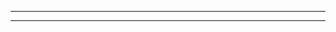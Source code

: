 
 


<!-- تمام جدًا يا محمد 👌
الطريقة اللي بتتكلم عنها اسمها:

🔒 JWT Authentication Middleware
أو بتتفهم كـ Token-Based Authentication using JWT. -->
<!-- 
📘 الفكرة العامة:

الـ frontend (المستخدم) بيسجّل دخول → السيرفر يبعتله JWT token.

بعد كده، في أي طلب (زي POST أو PUT أو DELETE)،
الـ frontend بيبعت الـ token في الهيدر بالشكل ده:

Authorization: Bearer <your_token_here>


الـ backend فيه middleware (زي authMiddleware.js)
وظيفته:

يقرأ التوكن من الهيدر.

يتحقق منه (verify) باستخدام secret key.

يستخرج منه بيانات المستخدم (زي الـ id).

يحطها في req.user علشان أي route بعد كده يقدر يستخدمها.

🧩 مثال بسيط:
🧱 middleware/auth.js
import jwt from "jsonwebtoken";

export function verifyToken(req, res, next) {
  try {
    const authHeader = req.headers.authorization;
    if (!authHeader || !authHeader.startsWith("Bearer ")) {
      return res.status(401).json({ message: "Access denied, no token provided" });
    }

    const token = authHeader.split(" ")[1];
    const decoded = jwt.verify(token, process.env.JWT_SECRET);

    req.user = decoded; // هنا ممكن يكون فيها userId أو email
    next(); // كمل التنفيذ
  } catch (error) {
    res.status(403).json({ message: "Invalid or expired token" });
  }
}

🧠 استخدامه في Route
import { verifyToken } from "@/middleware/auth";

app.post("/api/blogs", verifyToken, async (req, res) => {
  const userId = req.user.id; // جاي من التوكن
  // كمل بإنشاء البوست...
});

✅ مميزات الطريقة دي:

أكثر أمانًا لأنك مش بتبعت userId في body (التوكن مش سهل يتلاعب بيه).

قابلة لإعادة الاستخدام في أي route (مجرد تضيف middleware).

بتشتغل stateless — السيرفر مش بيخزن session لكل مستخدم. -->

-----------------------------------------------------------------------------------------------

<!-- في Next.js فيه ٣ مستويات ممكن نحط عندها الـ middleware:

📁 middleware.js (في الجذر)
→ بيتنفّذ على كل الريكوستات، زي حماية صفحات أو APIs عامة.

داخل الـ API route handler
→ نحط التحقق داخل نفس ملف POST أو GET function.

في ملف util أو helper
→ دالة عامة (زي verifyToken(request)) نستخدمها في أي Route نحتاجه. -->



--------------------------------------------------------------------------------------------
<!-- 🧩 خطوات إنشاء صفحة لعرض كل التاجز أو الكاتيجوريز

إنشاء Route جديد في الـ backend (API) خاص بالتاجز أو الكاتيجوريز

الاتصال بقاعدة البيانات MongoDB داخل الـ route

استخدام Aggregation Pipeline لاستخراج القيم الفريدة (unique)

تطبيق $unwind على المصفوفات (زي tags)

استخدام $group مع $addToSet لمنع التكرار

تحديد الحقول المطلوبة فقط باستخدام $project

إرجاع النتيجة في JSON Response

في الـ frontend: استدعاء الـ API باستخدام fetch أو axios

عرض القيم (tags أو categories) في صفحة مخصصة مثل /tags أو /categories

تحسين الأداء باستخدام الـ Indexes الموجودة مسبقًا -->